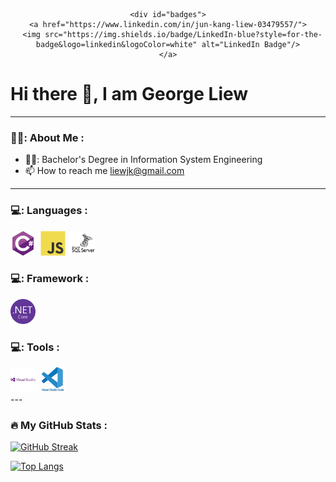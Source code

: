 

<div id="header" align="center">

    <div id="badges">
    <a href="https://www.linkedin.com/in/jun-kang-liew-03479557/">
      <img src="https://img.shields.io/badge/LinkedIn-blue?style=for-the-badge&logo=linkedin&logoColor=white" alt="LinkedIn Badge"/>
    </a>
  </div>
   
  <h1>
    Hi there 👋, I am George Liew
  </h1>

  </div>
  
  ---
  
  ### 👨‍💻: About Me :
  
  - 👨‍🎓:  Bachelor's Degree in Information System Engineering
  - 📫 How to reach me liewjk@gmail.com
  ---
  
  ### 💻: Languages :
  
  <div>
    <img src="https://github.com/devicons/devicon/blob/master/icons/csharp/csharp-original.svg" title="C#" alt="C#" width="40" height="40"/>&nbsp;
    <img src="https://github.com/devicons/devicon/blob/master/icons/javascript/javascript-original.svg" background-color="white" title="Javascript"  alt="Javascript" width="40" height="40"/>&nbsp;
    <img src="https://github.com/devicons/devicon/blob/master/icons/microsoftsqlserver/microsoftsqlserver-plain-wordmark.svg" background-color="white" title="SQL"  alt="SQL" width="40" height="40"/>&nbsp;

  </div>

### 💻: Framework :
  
  <div>
    <img src="https://github.com/devicons/devicon/blob/master/icons/dotnetcore/dotnetcore-original.svg" title="DotNetCore" alt="DotNetCore" width="40" height="40"/>&nbsp;
  </div>
  
### 💻: Tools :
  
  <div>
    <img src="https://github.com/devicons/devicon/blob/master/icons/visualstudio/visualstudio-plain-wordmark.svg" title="VisualStudio" alt="VisualStudio" width="40" height="40"/>&nbsp;
    <img src="https://github.com/devicons/devicon/blob/master/icons/vscode/vscode-original-wordmark.svg" title="VisualStudioCode" alt="VisualStudioCode" width="40" height="40"/>&nbsp;
  </div>
  ---
  
  ### :fire: My GitHub Stats :
  
  [![GitHub Streak](https://github-readme-streak-stats.herokuapp.com?user=georgeLiew&theme=tokyonight&hide_border=true&date_format=j%20M%5B%20Y%5D)](https://git.io/streak-stats)
  
[![Top Langs](https://github-readme-stats.vercel.app/api/top-langs/?username=georgeLiew&layout=compact)](https://github.com/anuraghazra/github-readme-stats)
